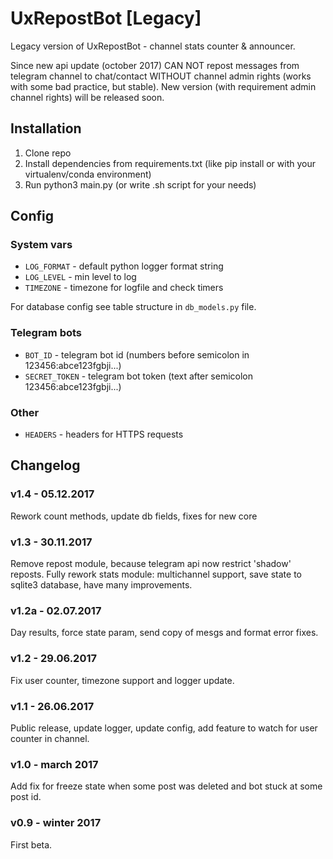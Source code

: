 # UxRepostBot [Legacy]
Legacy version of UxRepostBot - channel stats counter & announcer.

Since new api update (october 2017) CAN NOT repost messages from telegram channel to chat/contact WITHOUT channel admin rights (works with some bad practice, but stable). New version (with requirement admin channel rights) will be released soon.

## Installation
1. Clone repo
1. Install dependencies from requirements.txt (like pip install or with your virtualenv/conda environment)
1. Run python3 main.py (or write .sh script for your needs)

## Config
### System vars
- `LOG_FORMAT` - default python logger format string
- `LOG_LEVEL` - min level to log
- `TIMEZONE` - timezone for logfile and check timers

For database config see table structure in `db_models.py` file.

### Telegram bots
- `BOT_ID` - telegram bot id (numbers before semicolon in 123456:abce123fgbji...)
- `SECRET_TOKEN` - telegram bot token (text after semicolon 123456:abce123fgbji...)

### Other
- `HEADERS` - headers for HTTPS requests

## Changelog
### v1.4 - 05.12.2017
Rework count methods, update db fields, fixes for new core

### v1.3 - 30.11.2017
Remove repost module, because telegram api now restrict 'shadow' reposts.
Fully rework stats module: multichannel support, save state to sqlite3 database, have many improvements. 

### v1.2a - 02.07.2017
Day results, force state param, send copy of mesgs and format error fixes.

### v1.2 - 29.06.2017
Fix user counter, timezone support and logger update.

### v1.1 - 26.06.2017
Public release, update logger, update config, add feature to watch for user counter in channel. 

### v1.0 - march 2017
Add fix for freeze state when some post was deleted and bot stuck at some post id.

### v0.9 - winter 2017
First beta.
